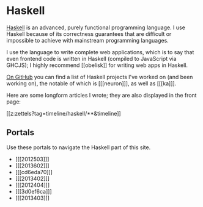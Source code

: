 # Haskell

[Haskell](https://www.haskell.org/) is an advanced, purely functional programming language. I use Haskell because of its correctness guarantees that are difficult or impossible to achieve with mainstream programming languages.

I use the language to write complete web applications, which is to say that even frontend code is written in Haskell (compiled to JavaScript via GHCJS); I highly recommend [[obelisk]] for writing web apps in Haskell.

[On GitHub](https://github.com/srid) you can find a list of Haskell projects I've worked on (and been working on), the notable of which is [[[neuron]]], as well as [[[ka]]].

Here are some longform articles I wrote; they are also displayed in the front page: 

[[z:zettels?tag=timeline/haskell/**&timeline]]

## Portals

Use these portals to navigate the Haskell part of this site.

* [[[2012503]]]
* [[[2013602]]]
* [[[cd6eda70]]]
* [[[2013402]]]
* [[[2012404]]]
* [[[3d0ef6ca]]]
* [[[2013403]]]
